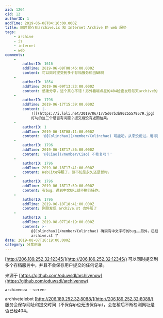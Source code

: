 ```yaml
---
aid: 1264
cid: 12
authorID: 1
addTime: 2019-06-08T04:16:00.000Z
title: 同时保存到archive.is 和 Internet Archive 的 web 服务
tags:
    - archive
    - is
    - internet
    - web
comments:
    -
        authorID: 1616
        addTime: 2019-06-08T08:46:00.000Z
        content: 可以同时提交到多个存档服务相当NB啊
    -
        authorID: 1854
        addTime: 2019-06-09T13:23:00.000Z
        content: 感谢分享，这个真心不错！另外看端点星的404检查发现每天archive的内容似乎只有各位数。
    -
        authorID: 1796
        addTime: 2019-06-17T15:39:00.000Z
        content: |-
            ![](https://i.loli.net/2019/06/17/5d07b3b90255579579.jpg)  
            打勾的这三个是否有问题？提交后没有返回结果。
    -
        authorID: 1
        addTime: 2019-06-18T08:11:00.000Z
        content: '@[Colinchao](/member/Colinchao) 可能吧，从来没用过，用得比较多的还是ia和is'
    -
        authorID: 1796
        addTime: 2019-06-18T17:36:00.000Z
        content: '@[Ciao](/member/Ciao) 不修复吗？'
    -
        authorID: 1796
        addTime: 2019-06-18T17:41:00.000Z
        content: WebCite停服了，但不知是永久还是暂时。
    -
        authorID: 1796
        addTime: 2019-06-18T17:59:00.000Z
        content: 有bug，遇到中文URL就不执行操作。
    -
        authorID: 1796
        addTime: 2019-06-18T18:41:00.000Z
        content: 刚刚发现 archive.st 也停服了
    -
        authorID: 1
        addTime: 2019-08-07T16:19:00.000Z
        content: >-
            @[Colinchao](/member/Colinchao) 确实有中文字符的bug……另外，已经停止默认选中 WebCite 和
            archive.st 了
date: 2019-08-07T16:19:00.000Z
category: 分享创造
---
```


[http://206.189.252.32:12345/](http://206.189.252.32:12345/) 可以同时提交到多个存档服务中，并且不会保存用户提交的任何记录。

来源于 [https://github.com/oduwsdl/archivenow](https://github.com/oduwsdl/archivenow)

    archivenow --server

archivetelebot [http://206.189.252.32:8088/](http://206.189.252.32:8088/) 服务会保存网址和提交时间（不保存ip也无法保存ip），会在稍后不断检测网址是否已经404。
